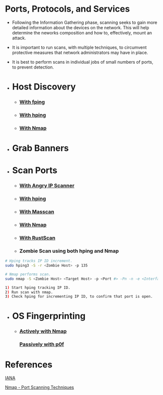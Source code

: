 # Ports, Protocols, and Services

* Following the Information Gathering phase, scanning seeks to gain more detailed information about the devices on the network.  This will help determine the neworks composition and how to, effectively, mount an attack.
* It is important to run scans, with multiple techniques, to circumvent protective measures that network administrators may have in place.
* It is best to perform scans in individual jobs of small numbers of ports, to prevent detection.

* # Host Discovery
  * ### [With fping](../../Tools/NetworkDiscovery/fping/README.md#Host-Discovery)
  * ### [With hping](../../Tools/NetworkDiscovery/hping/README.md#Host-Discovery)
  * ### [With Nmap](../../Tools/NetworkDiscovery/Nmap/README.md#Host-Discovery)
* # Grab Banners
* # Scan Ports
  * ### [With Angry IP Scanner](../../Tools/NetworkDiscovery/AngryIPScanner/README.md)
  * ### [With hping](../../Tools/NetworkDiscovery/hping/README.md#Port-Scan)
  * ### [With Masscan](../../Tools/NetworkDiscovery/Masscan/README.md)
  * ### [With Nmap](../../Tools/NetworkDiscovery/Nmap/README.md#Port-Scan)
  * ### [With RustScan](../../Tools/NetworkDiscovery/RustScan/README.md#Scan)
  * ### Zombie Scan using both hping and Nmap
```bash
# Hping tracks IP ID increment.
sudo hping3 -S -r <Zombie Host> -p 135

# Nmap performs scan.
sudo nmap -S <Zombie Host> <Target Host> -p <Port #> -Pn -n -e <Interface Name> --disable-arp-ping

1) Start hping tracking IP ID.
2) Run scan with nmap.
3) Check hping for incrementing IP ID, to confirm that port is open.
```  
* # OS Fingerprinting
  * ### [Actively with Nmap](../../Tools/NetworkDiscovery/Nmap/README.md#Fingerprint-OS)
    ### [Passively with p0f](../../Tools/NetworkDiscovery/p0f/README.md)

# References
[IANA](https://www.iana.org/assignments/service-names-port-numbers/service-names-port-numbers.xhtml)

[Nmap - Port Scanning Techniques](https://nmap.org/book/man-port-scanning-techniques.html)